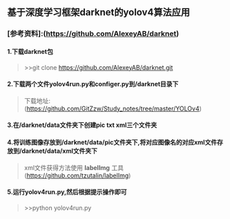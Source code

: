 ## 基于深度学习框架darknet的yolov4算法应用
### [参考资料]:(https://github.com/AlexeyAB/darknet)

#### 1.下载darknet包

> \>>git clone https://github.com/AlexeyAB/darknet.git


#### 2.下载两个文件yolov4run.py和configer.py到/darknet目录下

> 下载地址:(https://github.com/GitZzw/Study_notes/tree/master/YOLOv4)


#### 3.在/darknet/data文件夹下创建pic txt xml三个文件夹


#### 4.将训练图像存放到/darknet/data/pic文件夹下,将对应图像名的对应xml文件存放到/darknet/data/xml文件夹下

> xml文件获得方法使用 **labelImg** 工具(https://github.com/tzutalin/labelImg)


#### 5.运行yolov4run.py,然后根据提示操作即可
> \>>python yolov4run.py
